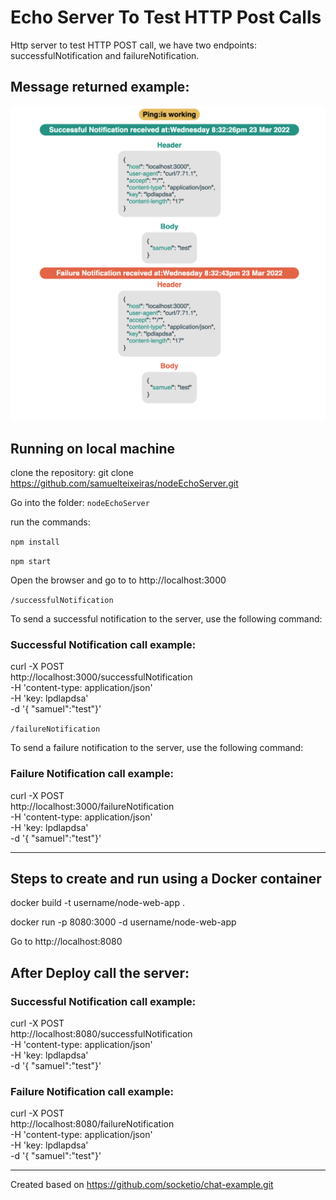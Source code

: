 
# Echo Server To Test HTTP Post Calls

Http server to test HTTP POST call, we have two endpoints: successfulNotification and failureNotification.


## Message returned example:

![Print](https://github.com/samuelteixeiras/nodeEchoServer/blob/master/imgs/print.png)


## Running on local machine

clone the repository: git clone https://github.com/samuelteixeiras/nodeEchoServer.git

Go into the folder: `nodeEchoServer`

run the commands:

`npm install`

`npm start`

Open the browser and go to to http://localhost:3000

`/successfulNotification`

To send a successful notification to the server, use the following command:
### Successful Notification call example:
curl -X POST \
  http://localhost:3000/successfulNotification \
  -H 'content-type: application/json' \
  -H 'key: lpdlapdsa' \
  -d '{	"samuel":"test"}'

`/failureNotification`

To send a failure notification to the server, use the following command:

### Failure Notification call example:
curl -X POST \
  http://localhost:3000/failureNotification \
  -H 'content-type: application/json' \
  -H 'key: lpdlapdsa' \
  -d '{	"samuel":"test"}'

---

## Steps to create and run using a Docker container

docker build -t username/node-web-app .

docker run -p 8080:3000 -d username/node-web-app

Go to http://localhost:8080


## After Deploy call the server:

### Successful Notification call example:
curl -X POST \
  http://localhost:8080/successfulNotification \
  -H 'content-type: application/json' \
  -H 'key: lpdlapdsa' \
  -d '{	"samuel":"test"}'


### Failure Notification call example:
curl -X POST \
  http://localhost:8080/failureNotification \
  -H 'content-type: application/json' \
  -H 'key: lpdlapdsa' \
  -d '{	"samuel":"test"}'


---

Created based on https://github.com/socketio/chat-example.git
